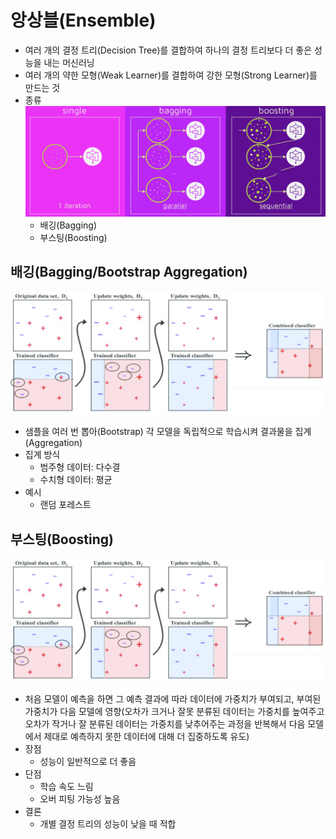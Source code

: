 # 앙상블(Ensemble)
- 여러 개의 결정 트리(Decision Tree)를 결합하여 하나의 결정 트리보다 더 좋은 성능을 내는 머신러닝
- 여러 개의 약한 모형(Weak Learner)를 결합하여 강한 모형(Strong Learner)를 만드는 것
- 종류
![Alt text](image-1.png)
    - 배깅(Bagging)
    - 부스팅(Boosting)

## 배깅(Bagging/Bootstrap Aggregation)
![Alt text](image.png)
- 샘플을 여러 번 뽑아(Bootstrap) 각 모델을 독립적으로 학습시켜 결과물을 집계(Aggregation)
- 집계 방식
    - 범주형 데이터: 다수결
    - 수치형 데이터: 평균
- 예시
    - 랜덤 포레스트

## 부스팅(Boosting)
![Alt text](image.png)
- 처음 모델이 예측을 하면 그 예측 결과에 따라 데이터에 가중치가 부여되고, 부여된 가중치가 다음 모델에 영향(오차가 크거나 잘못 분류된 데이터는 가중치를 높여주고 오차가 작거나 잘 분류된 데이터는 가중치를 낮추어주는 과정을 반복해서 다음 모델에서 제대로 예측하지 못한 데이터에 대해 더 집중하도록 유도)
- 장점
    - 성능이 일반적으로 더 좋음
- 단점
    - 학습 속도 느림
    - 오버 피팅 가능성 높음
- 결론
    - 개별 결정 트리의 성능이 낮을 때 적합
